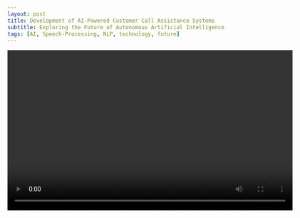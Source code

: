 ```yaml
---
layout: post
title: Development of AI-Powered Customer Call Assistance Systems
subtitle: Exploring the Future of Autonomous Artificial Intelligence
tags: [AI, Speech-Processing, NLP, technology, future]
---
```



<video width="640" height="360" controls>
  <source src="/assets/img/posts/call_assistance/live_call_video.MP4" type="video/mp4">
  Your browser does not support the video tag.
</video>
